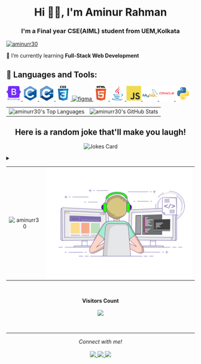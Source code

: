 <h1 align="center"> Hi 🙋🏻, I'm Aminur Rahman</h1>

<h3 align="center">I'm a Final year CSE(AIML) student from UEM,Kolkata</h3>


<p align="left"> <a href="https://github.com/ryo-ma/github-profile-trophy"><img src="https://github-profile-trophy.vercel.app/?username=aminurr30&theme=gruvbox" alt="aminurr30" /></a> </p>


🌱   I’m currently learning **Full-Stack Web Development**

## 🚀 Languages and Tools:

<p align="left">
  <a href="https://getbootstrap.com" target="_blank" rel="noreferrer">
    <img src="https://raw.githubusercontent.com/devicons/devicon/master/icons/bootstrap/bootstrap-plain-wordmark.svg" alt="bootstrap" width="40" height="40"/>
  </a>
  <a href="https://www.cprogramming.com/" target="_blank" rel="noreferrer">
    <img src="https://raw.githubusercontent.com/devicons/devicon/master/icons/c/c-original.svg" alt="c" width="40" height="40"/>
  </a>
  <a href="https://www.w3schools.com/cpp/" target="_blank" rel="noreferrer">
    <img src="https://raw.githubusercontent.com/devicons/devicon/master/icons/cplusplus/cplusplus-original.svg" alt="cplusplus" width="40" height="40"/>
  </a>
  <a href="https://www.w3schools.com/css/" target="_blank" rel="noreferrer">
    <img src="https://raw.githubusercontent.com/devicons/devicon/master/icons/css3/css3-original-wordmark.svg" alt="css3" width="40" height="40"/>
  </a>
  <a href="https://www.figma.com/" target="_blank" rel="noreferrer">
    <img src="https://www.vectorlogo.zone/logos/figma/figma-icon.svg" alt="figma" width="40" height="40"/>
  </a>
  <a href="https://www.w3.org/html/" target="_blank" rel="noreferrer">
    <img src="https://raw.githubusercontent.com/devicons/devicon/master/icons/html5/html5-original-wordmark.svg" alt="html5" width="40" height="40"/>
  </a>
  <a href="https://www.java.com" target="_blank" rel="noreferrer">
    <img src="https://raw.githubusercontent.com/devicons/devicon/master/icons/java/java-original.svg" alt="java" width="40" height="40"/>
  </a>
  <a href="https://developer.mozilla.org/en-US/docs/Web/JavaScript" target="_blank" rel="noreferrer">
    <img src="https://raw.githubusercontent.com/devicons/devicon/master/icons/javascript/javascript-original.svg" alt="javascript" width="40" height="40"/>
  </a>
  <a href="https://www.mysql.com/" target="_blank" rel="noreferrer">
    <img src="https://raw.githubusercontent.com/devicons/devicon/master/icons/mysql/mysql-original-wordmark.svg" alt="mysql" width="40" height="40"/>
  </a>
  <a href="https://www.oracle.com/" target="_blank" rel="noreferrer">
    <img src="https://raw.githubusercontent.com/devicons/devicon/master/icons/oracle/oracle-original.svg" alt="oracle" width="40" height="40"/>
  </a>
  <a href="https://www.python.org" target="_blank" rel="noreferrer">
    <img src="https://raw.githubusercontent.com/devicons/devicon/master/icons/python/python-original.svg" alt="python" width="40" height="40"/>
  </a>
</p>

<div align="center">
  <table>
    <tr>
      <td>
        <img src="https://github-readme-stats.vercel.app/api/top-langs?username=aminurr30&show_icons=true&locale=en&layout=compact&theme=tokyonight" alt="aminurr30's Top Languages" />
      </td>
      <td>
        <img src="https://github-readme-stats.vercel.app/api?username=aminurr30&show_icons=true&locale=en&theme=tokyonight" alt="aminurr30's GitHub Stats" />
      </td>
    </tr>
  </table>
</div>


<div align="center">
  
## Here is a random joke that'll make you laugh!

![Jokes Card](https://readme-jokes.vercel.app/api)

<details>
  <summary align="left"></summary>
  <p align="center">Refresh the page to load a new joke</p>
</details>

</div>

<table>
  <tr>
    <td align="center">
      <img src="https://github-readme-streak-stats.herokuapp.com/?user=aminurr30&theme=tokyonight" alt="aminurr30" />
    </td>
    <td align="center">
      <img alt="Coding" width="400" src="https://github.com/AminurR30/AminurR30/blob/main/heavy-coder.gif" />
    </td>
    
  </tr>
</table>
<div align="center">
<br><p align="centre"><b>Visitors Count</b></p>  
<p align="center"><img align="center" src="https://profile-counter.glitch.me/{aminurr30}/count.svg" /></p> 
<br></div>

<hr>

<p align="center">
  <i>Connect with me!</i>
  <br><br>
  <a target="_blank" href="https://www.linkedin.com/in/aminurr30/">
    <img src="https://img.shields.io/badge/-LinkedIn-0077B5?style=for-the-badge&logo=Linkedin&logoColor=white" />
  </a>
  <a target="_blank" href="mailto:rahmanaminur3003@gmail.com">
    <img src="https://img.shields.io/badge/-Gmail-D14836?style=for-the-badge&logo=Gmail&logoColor=white" />
  </a>
  <a target="_blank" href="https://x.com/AminurR30/">
    <img src="https://img.shields.io/badge/-Twitter-1DA1F2?style=for-the-badge&logo=Twitter&logoColor=white" />
  </a>
</p>


